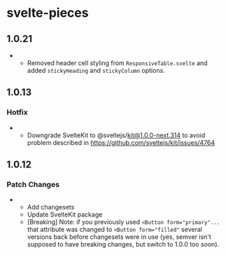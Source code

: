 # svelte-pieces

## 1.0.21

- - Removed header cell styling from `ResponsiveTable.svelte` and added `stickyHeading` and `stickyColumn` options.

## 1.0.13

### Hotfix
- - Downgrade SvelteKit to @sveltejs/kit@1.0.0-next.314 to avoid problem described in https://github.com/sveltejs/kit/issues/4764

## 1.0.12

### Patch Changes

- - Add changesets
  - Update SvelteKit package
  - [Breaking] Note: if you previously used `<Button form="primary"...` that attribute was changed to `<Button form="filled"` several versions back before changesets were in use (yes, semver isn't supposed to have breaking changes, but switch to 1.0.0 too soon).
